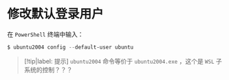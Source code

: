 # 修改默认登录用户

在 `PowerShell` 终端中输入：

```powershell
$ ubuntu2004 config --default-user ubuntu
```

> [!tip|label: 提示]
> `ubuntu2004` 命令等价于 `ubuntu2004.exe` ，这个是 `WSL` 子系统的控制？？？
